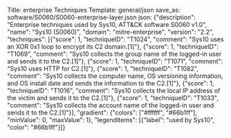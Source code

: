 Title: enterprise Techniques
Template: general/json
save_as: software/S0060/S0060-enterprise-layer.json
json: {"description": "Enterprise techniques used by Sys10, ATT&CK software S0060 v1.0", "name": "Sys10 (S0060)", "domain": "mitre-enterprise", "version": "2.2", "techniques": [{"score": 1, "techniqueID": "T1024", "comment": "Sys10 uses an XOR 0x1 loop to encrypt its C2 domain.[1]"}, {"score": 1, "techniqueID": "T1069", "comment": "Sys10 collects the group name of the logged-in user and sends it to the C2.[1]"}, {"score": 1, "techniqueID": "T1071", "comment": "Sys10 uses HTTP for C2.[1]"}, {"score": 1, "techniqueID": "T1082", "comment": "Sys10 collects the computer name, OS versioning information, and OS install date and sends the information to the C2.[1]"}, {"score": 1, "techniqueID": "T1016", "comment": "Sys10 collects the local IP address of the victim and sends it to the C2.[1]"}, {"score": 1, "techniqueID": "T1033", "comment": "Sys10 collects the account name of the logged-in user and sends it to the C2.[1]"}], "gradient": {"colors": ["#ffffff", "#66b1ff"], "minValue": 0, "maxValue": 1}, "legendItems": [{"label": "used by Sys10", "color": "#66b1ff"}]}